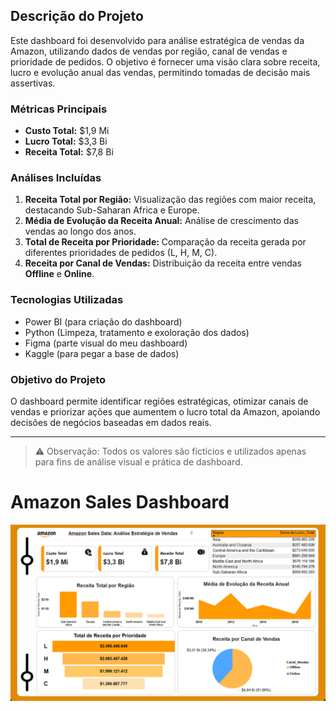 
## Descrição do Projeto
Este dashboard foi desenvolvido para análise estratégica de vendas da Amazon, utilizando dados de vendas por região, canal de vendas e prioridade de pedidos. O objetivo é fornecer uma visão clara sobre receita, lucro e evolução anual das vendas, permitindo tomadas de decisão mais assertivas.

### Métricas Principais
- **Custo Total:** $1,9 Mi
- **Lucro Total:** $3,3 Bi
- **Receita Total:** $7,8 Bi

### Análises Incluídas
1. **Receita Total por Região:** Visualização das regiões com maior receita, destacando Sub-Saharan Africa e Europe.
2. **Média de Evolução da Receita Anual:** Análise de crescimento das vendas ao longo dos anos.
3. **Total de Receita por Prioridade:** Comparação da receita gerada por diferentes prioridades de pedidos (L, H, M, C).
4. **Receita por Canal de Vendas:** Distribuição da receita entre vendas **Offline** e **Online**.

### Tecnologias Utilizadas
- Power BI (para criação do dashboard)
- Python (Limpeza, tratamento e exoloração dos dados)
- Figma (parte visual do meu dashboard)
- Kaggle (para pegar a base de dados) 

### Objetivo do Projeto
O dashboard permite identificar regiões estratégicas, otimizar canais de vendas e priorizar ações que aumentem o lucro total da Amazon, apoiando decisões de negócios baseadas em dados reais.

---

> ⚠️ Observação: Todos os valores são fictícios e utilizados apenas para fins de análise visual e prática de dashboard.

# Amazon Sales Dashboard

![Dashboard Amazon](foto_dashboard.png)

